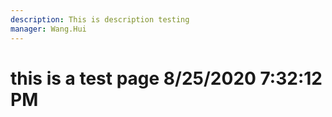 ```yaml
---
description: This is description testing
manager: Wang.Hui
---
```

# this is a test page 8/25/2020 7:32:12 PM